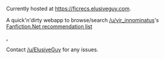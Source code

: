Currently hosted at https://ficrecs.elusiveguy.com.

A quick'n'dirty webapp to browse/search [/u/vir_innominatus](https://www.reddit.com/user/vir_innominatus)'s [Fanfiction.Net recommendation list](https://www.reddit.com/r/HPfanfiction/comments/9nc0cw/ever_thought_i_wish_i_could_find_more_fics_like_x/)

[.](https://www.reddit.com/r/HPfanfiction/comments/9nc0cw/ever_thought_i_wish_i_could_find_more_fics_like_x/e7lfckq/)

Contact [/u/ElusiveGuy](https://www.reddit.com/user/vir_innominatus) for any issues.